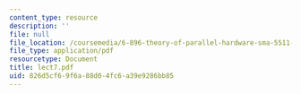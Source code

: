 ```yaml
---
content_type: resource
description: ''
file: null
file_location: /coursemedia/6-896-theory-of-parallel-hardware-sma-5511-spring-2004/826d5cf69f6a88d04fc6a39e9286bb85_lect7.pdf
file_type: application/pdf
resourcetype: Document
title: lect7.pdf
uid: 826d5cf6-9f6a-88d0-4fc6-a39e9286bb85
---
```


